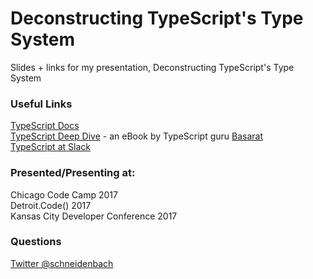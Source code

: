 # Deconstructing TypeScript's Type System
Slides + links for my presentation, Deconstructing TypeScript's Type System

### Useful Links

[TypeScript Docs](https://www.typescriptlang.org/docs)  
[TypeScript Deep Dive](https://www.gitbook.com/book/basarat/typescript/details) - an eBook by TypeScript guru [Basarat](https://twitter.com/basarat)  
[TypeScript at Slack]()


### Presented/Presenting at:

Chicago Code Camp 2017  
Detroit.Code() 2017  
Kansas City Developer Conference 2017

### Questions

[Twitter @schneidenbach](https://twitter.com/schneidenbach)